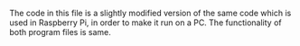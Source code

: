 The code in this file is a slightly modified version of the same code which is  used in Raspberry Pi, in order to make it run on a PC. The functionality of both program files is same.
